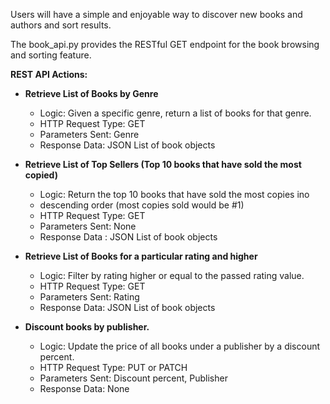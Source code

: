 Users will have a simple and enjoyable way to discover new books and authors and sort results.

The book_api.py provides the RESTful GET endpoint for the book browsing and sorting feature.

**REST API Actions:**

- **Retrieve List of Books by Genre**

  - Logic: Given a specific genre, return a list of books for that genre.
  - HTTP Request Type: GET
  - Parameters Sent: Genre
  - Response Data: JSON List of book objects

- **Retrieve List of Top Sellers (Top 10 books that have sold the most copied)**

  - Logic: Return the top 10 books that have sold the most copies ino
  - descending order (most copies sold would be #1)
  - HTTP Request Type: GET
  - Parameters Sent: None
  - Response Data : JSON List of book objects

- **Retrieve List of Books for a particular rating and higher**

  - Logic: Filter by rating higher or equal to the passed rating value.
  - HTTP Request Type: GET
  - Parameters Sent: Rating
  - Response Data: JSON List of book objects

- **Discount books by publisher.**
  - Logic: Update the price of all books under a publisher by a discount percent.
  - HTTP Request Type: PUT or PATCH
  - Parameters Sent: Discount percent, Publisher
  - Response Data: None


